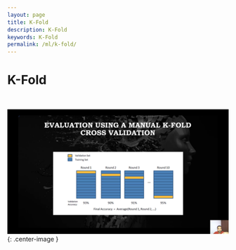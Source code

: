 ```yaml
---
layout: page
title: K-Fold
description: K-Fold
keywords: K-Fold
permalink: /ml/k-fold/
---
```


# K-Fold

<br/>

![K-Fold](/img/docs/ds/ml/k-fold.png 'K-Fold'){: .center-image }
